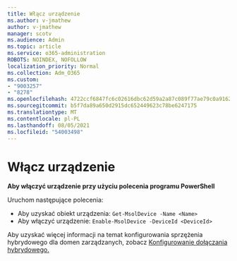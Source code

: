 ```yaml
---
title: Włącz urządzenie
ms.author: v-jmathew
author: v-jmathew
manager: scotv
ms.audience: Admin
ms.topic: article
ms.service: o365-administration
ROBOTS: NOINDEX, NOFOLLOW
localization_priority: Normal
ms.collection: Adm_O365
ms.custom:
- "9003257"
- "8278"
ms.openlocfilehash: 4722ccf6847fc6c02616dbc62d59a2a87c089f77ae79c0a916211af6c5f2a6d0
ms.sourcegitcommit: b5f7da89a650d2915dc652449623c78be6247175
ms.translationtype: MT
ms.contentlocale: pl-PL
ms.lasthandoff: 08/05/2021
ms.locfileid: "54003498"
---
```

# <a name="enable-device"></a>Włącz urządzenie

**Aby włączyć urządzenie przy użyciu polecenia programu PowerShell**

Uruchom następujące polecenia:

- Aby uzyskać obiekt urządzenia: `Get-MsolDevice -Name <Name>`
- Aby włączyć urządzenie: `Enable-MsolDevice -DeviceId <DeviceId>`

Aby uzyskać więcej informacji na temat konfigurowania sprzężenia hybrydowego dla domen zarządzanych, zobacz [Konfigurowanie dołączania hybrydowego.](https://docs.microsoft.com/azure/active-directory/devices/hybrid-azuread-join-managed-domains)
